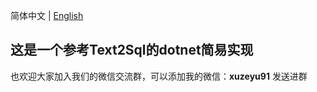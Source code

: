 简体中文 | [English](./README.en.md) 

## 这是一个参考Text2Sql的dotnet简易实现



也欢迎大家加入我们的微信交流群，可以添加我的微信：**xuzeyu91** 发送进群
